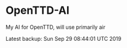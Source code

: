 # OpenTTD-AI
My AI for OpenTTD, will use primarily air

Latest backup: Sun Sep 29 08:44:01 UTC 2019
